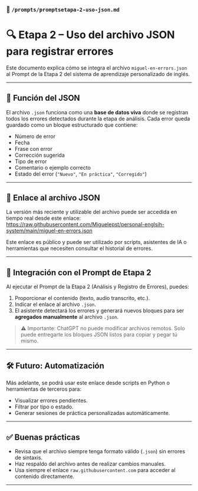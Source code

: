 ### 📁 `/prompts/promptsetapa-2-uso-json.md`

# 🔍 Etapa 2 – Uso del archivo JSON para registrar errores

Este documento explica cómo se integra el archivo `miguel-en-errors.json` al Prompt de la Etapa 2 del sistema de aprendizaje personalizado de inglés.

---

## 🧩 Función del JSON

El archivo `.json` funciona como una **base de datos viva** donde se registran todos los errores detectados durante la etapa de análisis. Cada error queda guardado como un bloque estructurado que contiene:

- Número de error
- Fecha
- Frase con error
- Corrección sugerida
- Tipo de error
- Comentario o ejemplo correcto
- Estado del error (`"Nuevo"`, `"En práctica"`, `"Corregido"`)

---

## 🔗 Enlace al archivo JSON

La versión más reciente y utilizable del archivo puede ser accedida en tiempo real desde este enlace:
https://raw.githubusercontent.com/Miguelepst/personal-englsih-system/main/miguel-en-errors.json

Este enlace es público y puede ser utilizado por scripts, asistentes de IA o herramientas que necesiten consultar el historial de errores.

---

## 🧠 Integración con el Prompt de Etapa 2

Al ejecutar el Prompt de la Etapa 2 (Análisis y Registro de Errores), puedes:

1. Proporcionar el contenido (texto, audio transcrito, etc.).
2. Indicar el enlace al archivo `.json`.
3. El asistente detectará los errores y generará nuevos bloques para ser **agregados manualmente** al archivo `.json`.

> ⚠️ Importante: ChatGPT no puede modificar archivos remotos. Solo puede entregarte los bloques JSON listos para copiar y pegar tú mismo.

---

## 🛠️ Futuro: Automatización

Más adelante, se podrá usar este enlace desde scripts en Python o herramientas de terceros para:

- Visualizar errores pendientes.
- Filtrar por tipo o estado.
- Generar sesiones de práctica personalizadas automáticamente.

---

## ✅ Buenas prácticas

- Revisa que el archivo siempre tenga formato válido (`.json`) sin errores de sintaxis.
- Haz respaldo del archivo antes de realizar cambios manuales.
- Usa siempre el enlace `raw.githubusercontent.com` para acceder al contenido directamente.

---
